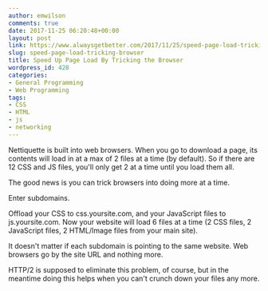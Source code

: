 ```yaml
---
author: emwilson
comments: true
date: 2017-11-25 06:20:48+00:00
layout: post
link: https://www.alwaysgetbetter.com/2017/11/25/speed-page-load-tricking-browser/
slug: speed-page-load-tricking-browser
title: Speed Up Page Load By Tricking the Browser
wordpress_id: 428
categories:
- General Programming
- Web Programming
tags:
- CSS
- HTML
- js
- networking
---
```


Nettiquette is built into web browsers. When you go to download a page, its contents will load in at a max of 2 files at a time (by default). So if there are 12 CSS and JS files, you'll only get 2 at a time until you load them all.

The good news is you can trick browsers into doing more at a time.

Enter subdomains.

Offload your CSS to css.yoursite.com, and your JavaScript files to js.yoursite.com. Now your website will load 6 files at a time (2 CSS files, 2 JavaScript files, 2 HTML/Image files from your main site).

It doesn't matter if each subdomain is pointing to the same website. Web browsers go by the site URL and nothing more.

HTTP/2 is supposed to eliminate this problem, of course, but in the meantime doing this helps when you can't crunch down your files any more.
